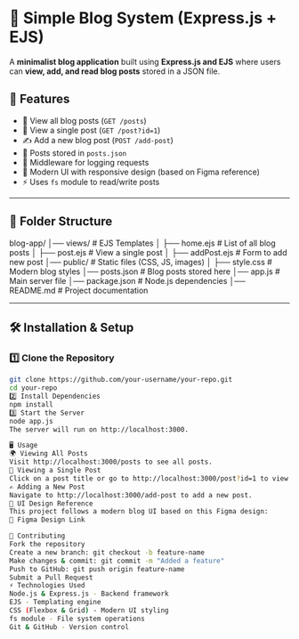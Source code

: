 # 📝 Simple Blog System (Express.js + EJS)

A **minimalist blog application** built using **Express.js and EJS** where users can **view, add, and read blog posts** stored in a JSON file.

## 🚀 Features
- 📰 View all blog posts (`GET /posts`)
- 📄 View a single post (`GET /post?id=1`)
- ✍️ Add a new blog post (`POST /add-post`)
- 📂 Posts stored in `posts.json`
- 📡 Middleware for logging requests
- 🎨 Modern UI with responsive design (based on Figma reference)
- ⚡ Uses `fs` module to read/write posts

---

## 📁 Folder Structure
blog-app/ │── views/ # EJS Templates │ ├── home.ejs # List of all blog posts │ ├── post.ejs # View a single post │ ├── addPost.ejs # Form to add new post │── public/ # Static files (CSS, JS, images) │ ├── style.css # Modern blog styles │── posts.json # Blog posts stored here │── app.js # Main server file │── package.json # Node.js dependencies │── README.md # Project documentation

---

## 🛠️ Installation & Setup
### **1️⃣ Clone the Repository**
```sh
git clone https://github.com/your-username/your-repo.git
cd your-repo
2️⃣ Install Dependencies
npm install
3️⃣ Start the Server
node app.js
The server will run on http://localhost:3000.

🖥️ Usage
🌍 Viewing All Posts
Visit http://localhost:3000/posts to see all posts.
📄 Viewing a Single Post
Click on a post title or go to http://localhost:3000/post?id=1 to view a specific post.
✍️ Adding a New Post
Navigate to http://localhost:3000/add-post to add a new post.
🎨 UI Design Reference
This project follows a modern blog UI based on this Figma design:
🔗 Figma Design Link

🤝 Contributing
Fork the repository
Create a new branch: git checkout -b feature-name
Make changes & commit: git commit -m "Added a feature"
Push to GitHub: git push origin feature-name
Submit a Pull Request
⚡ Technologies Used
Node.js & Express.js - Backend framework
EJS - Templating engine
CSS (Flexbox & Grid) - Modern UI styling
fs module - File system operations
Git & GitHub - Version control


